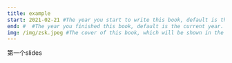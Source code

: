 ```yaml
---
title: example
start: 2021-02-21 #The year you start to write this book, default is the end year.
end: #  #The year you finished this book, default is the current year.
img: /img/zsk.jpeg #The cover of this book, which will be shown in the home slides and the book index page.
---
```

第一个slides
